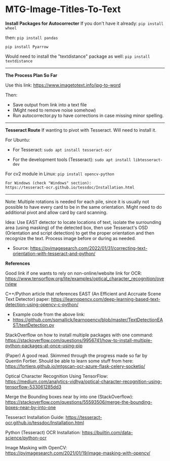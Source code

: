 # MTG-Image-Titles-To-Text

**Install Packages for Autocorrecter**
If you don't have it already:
`pip install wheel`

then:
`pip install pandas`

`pip install Pyarrow`

Would need to install the "textdistance" package as well:
`pip install textdistance`

------------------------------------





**The Process Plan So Far**

Use this link: https://www.imagetotext.info/jpg-to-word

Then:
- Save output from link into a text file
- (Might need to remove noise somehow)
- Run autocorrector.py to have corrections in case missing minor spelling.

------------------------------------

**Tesseract Route**
If wanting to pivot with Tesseract. Will need to install it.

For Ubuntu:

- For Tesseract:
`sudo apt install tesseract-ocr`

- For the development tools (Tesseract):
`sudo apt install libtesseract-dev`



For cv2 module in Linux:
`pip install opencv-python`

~~~~~~~~~~~~~~~~~~~~~~~~~~~~~~~~~~~~~~~~
For Windows (check "Windows" section):
https://tesseract-ocr.github.io/tessdoc/Installation.html
~~~~~~~~~~~~~~~~~~~~~~~~~~~~~~~~~~~~~~~~
-----------------------------------------------------


Note: Multiple rotations is needed for each pile, since it is usually not possible to have every card to be in the same orientation. Might need to do additional pivot and allow card by card scanning.






Idea: Use EAST detector to locate locations of text, isolate the surrounding area (using masking) of the detected box, then use Tesseract's OSD (Orientation and script detection) to get the proper orientation and then recognize the text. Process image before or during as needed.
- Source: https://pyimagesearch.com/2022/01/31/correcting-text-orientation-with-tesseract-and-python/








**References**

Good link if one wants to rely on non-online/website link for OCR: https://www.tensorflow.org/lite/examples/optical_character_recognition/overview

C++/Python article that references EAST (An Efficient and Accruate Scene Text Detector) paper:
https://learnopencv.com/deep-learning-based-text-detection-using-opencv-c-python/

- Example code from the above link:
- https://github.com/spmallick/learnopencv/blob/master/TextDetectionEAST/textDetection.py

StackOverflow on how to install multiple packages with one command: https://stackoverflow.com/questions/9956741/how-to-install-multiple-python-packages-at-once-using-pip


(Paper) A good read. Skimmed through the progress made so far by Quentin Fortier. Should be able to learn some stuff from here:
https://fortierq.github.io/mtgscan-ocr-azure-flask-celery-socketio/


Optical Character Recognition Using TensorFlow:
https://medium.com/analytics-vidhya/optical-character-recognition-using-tensorflow-533061285dd3

Merge the Bounding boxes near by into one (StackOverflow):
https://stackoverflow.com/questions/55593506/merge-the-bounding-boxes-near-by-into-one

Tesseract Installation Guide:
https://tesseract-ocr.github.io/tessdoc/Installation.html

Python (Tesseract) OCR Installation:
https://builtin.com/data-science/python-ocr

Image Masking with OpenCV:
https://pyimagesearch.com/2021/01/19/image-masking-with-opencv/



